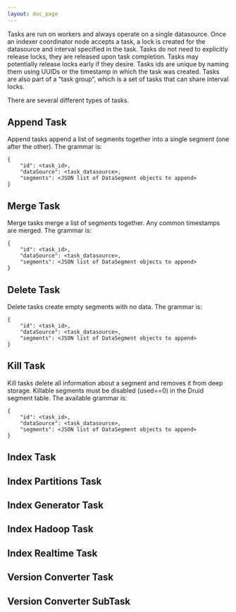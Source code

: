 ```yaml
---
layout: doc_page
---
```

Tasks are run on workers and always operate on a single datasource. Once an indexer coordinator node accepts a task, a lock is created for the datasource and interval specified in the task. Tasks do not need to explicitly release locks, they are released upon task completion. Tasks may potentially release locks early if they desire. Tasks ids are unique by naming them using UUIDs or the timestamp in which the task was created. Tasks are also part of a “task group”, which is a set of tasks that can share interval locks.

There are several different types of tasks.

Append Task
-----------

Append tasks append a list of segments together into a single segment (one after the other). The grammar is:

    {
        "id": <task_id>,
        "dataSource": <task_datasource>,
        "segments": <JSON list of DataSegment objects to append> 
    }

Merge Task
----------

Merge tasks merge a list of segments together. Any common timestamps are merged. The grammar is:

    {
        "id": <task_id>,
        "dataSource": <task_datasource>,
        "segments": <JSON list of DataSegment objects to append> 
    }

Delete Task
-----------

Delete tasks create empty segments with no data. The grammar is:

    {
        "id": <task_id>,
        "dataSource": <task_datasource>,
        "segments": <JSON list of DataSegment objects to append> 
    }

Kill Task
---------

Kill tasks delete all information about a segment and removes it from deep storage. Killable segments must be disabled (used==0) in the Druid segment table. The available grammar is:

    {
        "id": <task_id>,
        "dataSource": <task_datasource>,
        "segments": <JSON list of DataSegment objects to append> 
    }

Index Task
----------

Index Partitions Task
---------------------

Index Generator Task
--------------------

Index Hadoop Task
-----------------

Index Realtime Task
-------------------

Version Converter Task
----------------------

Version Converter SubTask
-------------------------
